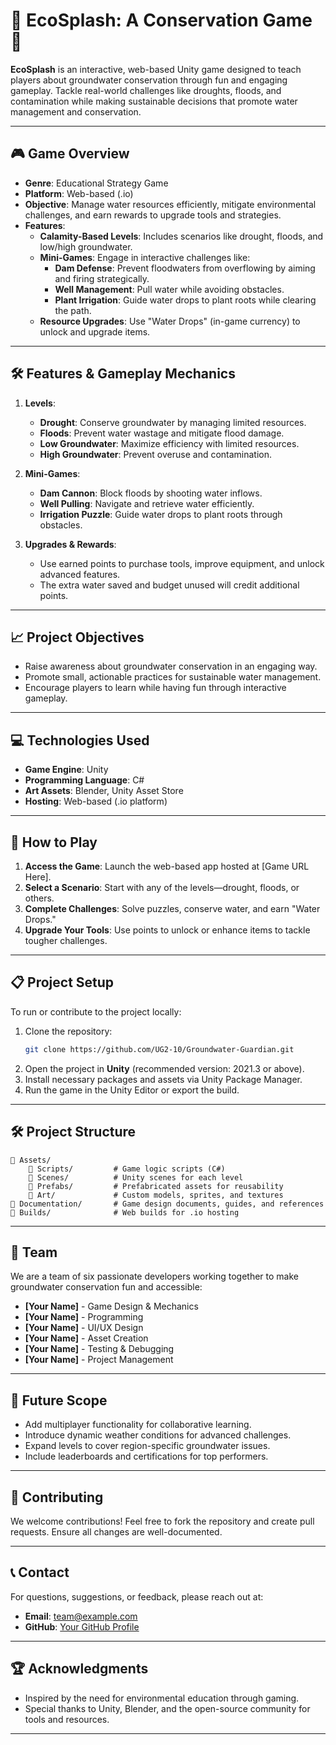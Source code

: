 
# 🌊 **EcoSplash: A Conservation Game** 🌱  

**EcoSplash** is an interactive, web-based Unity game designed to teach players about groundwater conservation through fun and engaging gameplay. Tackle real-world challenges like droughts, floods, and contamination while making sustainable decisions that promote water management and conservation.  

---

## 🎮 **Game Overview**
- **Genre**: Educational Strategy Game  
- **Platform**: Web-based (.io)  
- **Objective**: Manage water resources efficiently, mitigate environmental challenges, and earn rewards to upgrade tools and strategies.  
- **Features**:
  - **Calamity-Based Levels**: Includes scenarios like drought, floods, and low/high groundwater.  
  - **Mini-Games**: Engage in interactive challenges like:
    - **Dam Defense**: Prevent floodwaters from overflowing by aiming and firing strategically.
    - **Well Management**: Pull water while avoiding obstacles.  
    - **Plant Irrigation**: Guide water drops to plant roots while clearing the path.  
  - **Resource Upgrades**: Use "Water Drops" (in-game currency) to unlock and upgrade items.  

---

## 🛠️ **Features & Gameplay Mechanics**
1. **Levels**:  
   - **Drought**: Conserve groundwater by managing limited resources.  
   - **Floods**: Prevent water wastage and mitigate flood damage.  
   - **Low Groundwater**: Maximize efficiency with limited resources.  
   - **High Groundwater**: Prevent overuse and contamination.  

2. **Mini-Games**:  
   - **Dam Cannon**: Block floods by shooting water inflows.  
   - **Well Pulling**: Navigate and retrieve water efficiently.  
   - **Irrigation Puzzle**: Guide water drops to plant roots through obstacles.  

3. **Upgrades & Rewards**:  
   - Use earned points to purchase tools, improve equipment, and unlock advanced features.  
   - The extra water saved and budget unused will credit additional points.  

---

## 📈 **Project Objectives**
- Raise awareness about groundwater conservation in an engaging way.  
- Promote small, actionable practices for sustainable water management.  
- Encourage players to learn while having fun through interactive gameplay.  

---

## 💻 **Technologies Used**
- **Game Engine**: Unity  
- **Programming Language**: C#  
- **Art Assets**: Blender, Unity Asset Store  
- **Hosting**: Web-based (.io platform)

---

## 🚀 **How to Play**
1. **Access the Game**: Launch the web-based app hosted at [Game URL Here].  
2. **Select a Scenario**: Start with any of the levels—drought, floods, or others.  
3. **Complete Challenges**: Solve puzzles, conserve water, and earn "Water Drops."  
4. **Upgrade Your Tools**: Use points to unlock or enhance items to tackle tougher challenges.  

---

## 📋 **Project Setup**
To run or contribute to the project locally:  
1. Clone the repository:  
   ```bash
   git clone https://github.com/UG2-10/Groundwater-Guardian.git
   ```  
2. Open the project in **Unity** (recommended version: 2021.3 or above).  
3. Install necessary packages and assets via Unity Package Manager.  
4. Run the game in the Unity Editor or export the build.

---

## 🛠️ **Project Structure**
```
📂 Assets/
    📂 Scripts/         # Game logic scripts (C#)
    📂 Scenes/          # Unity scenes for each level
    📂 Prefabs/         # Prefabricated assets for reusability
    📂 Art/             # Custom models, sprites, and textures
📂 Documentation/       # Game design documents, guides, and references
📂 Builds/              # Web builds for .io hosting
```

---

## 🧠 **Team**
We are a team of six passionate developers working together to make groundwater conservation fun and accessible:  
- **[Your Name]** - Game Design & Mechanics  
- **[Your Name]** - Programming  
- **[Your Name]** - UI/UX Design  
- **[Your Name]** - Asset Creation  
- **[Your Name]** - Testing & Debugging  
- **[Your Name]** - Project Management  

---

## 🌟 **Future Scope**
- Add multiplayer functionality for collaborative learning.  
- Introduce dynamic weather conditions for advanced challenges.  
- Expand levels to cover region-specific groundwater issues.  
- Include leaderboards and certifications for top performers.  

---

## 🤝 **Contributing**
We welcome contributions! Feel free to fork the repository and create pull requests. Ensure all changes are well-documented.  

---

## 📞 **Contact**
For questions, suggestions, or feedback, please reach out at:  
- **Email**: team@example.com  
- **GitHub**: [Your GitHub Profile](https://github.com/YourProfile)  

---

## 🏆 **Acknowledgments**
- Inspired by the need for environmental education through gaming.  
- Special thanks to Unity, Blender, and the open-source community for tools and resources.

---
